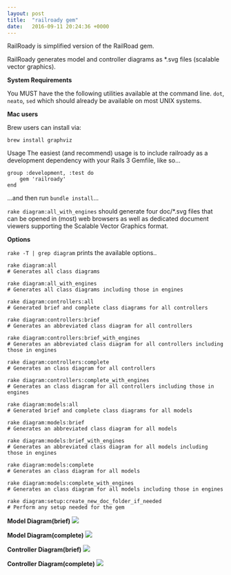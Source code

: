 ```yaml
---
layout: post
title:  "railroady gem"
date:   2016-09-11 20:24:36 +0000
---
```




RailRoady is simplified version of the RailRoad gem. 

RailRoady generates model and controller diagrams as *.svg files (scalable vector graphics). 

**System Requirements**

You MUST have the the following utilities available at the command line.
```dot```, ```neato```, ```sed``` which should already be available on most UNIX systems.

**Mac users**

Brew users can install via:

``` brew install graphviz ```



Usage
The easiest (and recommend) usage is to include railroady as a development dependency with your Rails 3 Gemfile, like so...

```
group :development, :test do
    gem 'railroady'
end
```

...and then run ```bundle install```...

```rake diagram:all_with_engines```
should generate four doc/*.svg files that can be opened in (most) web browsers as well as dedicated document viewers supporting the Scalable Vector Graphics format.


**Options**

```rake -T | grep diagram``` prints the available options..

```
rake diagram:all  
# Generates all class diagrams

rake diagram:all_with_engines     
# Generates all class diagrams including those in engines

rake diagram:controllers:all 
# Generated brief and complete class diagrams for all controllers

rake diagram:controllers:brief
# Generates an abbreviated class diagram for all controllers

rake diagram:controllers:brief_with_engines
# Generates an abbreviated class diagram for all controllers including those in engines

rake diagram:controllers:complete     
# Generates an class diagram for all controllers

rake diagram:controllers:complete_with_engines
# Generates an class diagram for all controllers including those in engines

rake diagram:models:all 
# Generated brief and complete class diagrams for all models

rake diagram:models:brief 
# Generates an abbreviated class diagram for all models

rake diagram:models:brief_with_engines 
# Generates an abbreviated class diagram for all models including those in engines

rake diagram:models:complete
# Generates an class diagram for all models

rake diagram:models:complete_with_engines   
# Generates an class diagram for all models including those in engines

rake diagram:setup:create_new_doc_folder_if_needed 
# Perform any setup needed for the gem
```

**Model Diagram(brief)**
![](http://i.imgur.com/hYNL0bc.png)

**Model Diagram(complete)**
![](http://i.imgur.com/wsZc4es.png)

**Controller Diagram(brief)**
![](http://i.imgur.com/zkgb677.png)

**Controller Diagram(complete)**
![](http://i.imgur.com/tm0fsDi.png)

